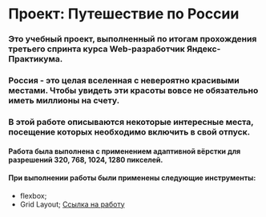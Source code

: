 # Проект: Путешествие по России
### Это учебный проект, выполненный по итогам прохождения третьего спринта курса Web-разработчик Яндекс-Практикума.
### Россия - это целая вселенная с невероятно красивыми местами. Чтобы увидеть эти красоты вовсе не обязательно иметь миллионы на счету.
### В этой работе описываются некоторые интересные места, посещение которых необходимо включить в свой отпуск.
#### Работа была выполнена с применением адаптивной вёрстки для разрешений 320, 768, 1024, 1280 пикселей.
#### При выполнении работы были применены следующие инструменты:
* flexbox;
* Grid Layout;
[Ссылка на работу](https://anatoly-air.github.io/russian-travel)
